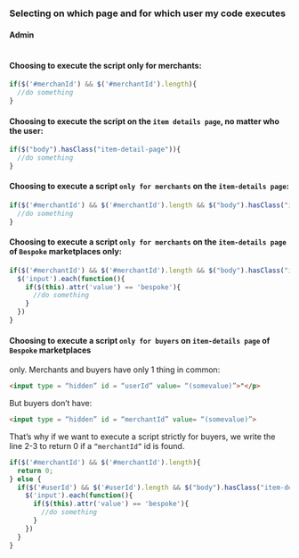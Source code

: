 ### Selecting on which page and for which user my code executes ##

#### Admin ####
```javascript
```
#### Choosing to execute the script only for merchants:
```javascript
if($('#merchanId') && $('#merchantId').length){ 
  //do something
}
```

#### Choosing to execute the script on the `item details page`, no matter who the user:
```javascript
if($("body").hasClass("item-detail-page")){ 
  //do something
}
```
#### Choosing to execute a script `only for merchants` on the `item-details page`:
```javascript
if($('#merchantId') && $('#merchantId').length && $("body").hasClass("item-detail-page")){ 
  //do something
}
```
#### Choosing to execute a script `only for merchants` on the `item-details page` of `Bespoke` marketplaces only:
```javascript
if($('#merchantId') && $('#merchantId').length && $("body").hasClass("item-detail-page")){ 
  $('input').each(function(){
    if($(this).attr('value') == 'bespoke'){
      //do something
    }
  })
}
```
#### Choosing to execute a script `only for buyers` on `item-details page` of `Bespoke` marketplaces
only.
Merchants and buyers have only 1 thing in common:
```html
<input type = “hidden” id = “userId” value= “(somevalue)”>"</p>
```
But buyers don’t have:
```html
<input type = “hidden” id = “merchantId” value= “(somevalue)”>
```
That’s why if we want to execute a script strictly for buyers, we write the line 2-3 to return 0
if a `“merchantId”` id is found.
```javascript
if($('#merchantId') && $('#merchantId').length){
  return 0;
} else {
  if($('#userId') && $('#userId').length && $("body").hasClass("item-detail-page")){ 
    $('input').each(function(){
      if($(this).attr('value') == 'bespoke'){
        //do something
      }
    })
  }
}
```
